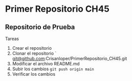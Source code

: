 # Primer Repositorio CH45
## Repositorio de Prueba

Tareas
1. Crear el repositorio
2. Clonar el repositorio
` git@github.com:Crisanloper/PrimerRepositorio_CH45.git
3. Modificar el archivo README.md
4. Subir los cambios
` git push origin main `
5. Verificar los cambios
